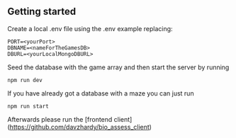 ## Getting started

Create a local .env file using the .env example replacing:

```
PORT=<yourPort>
DBNAME=<nameForTheGamesDB>
DBURL=<yourLocalMongoDBURL>
```

Seed the database with the game array and then start the server by running 

```
npm run dev
```

If you have already got a database with a maze you can just run 

```
npm run start
```


Afterwards please run the [frontend client] (https://github.com/davzhardy/bio_assess_client)